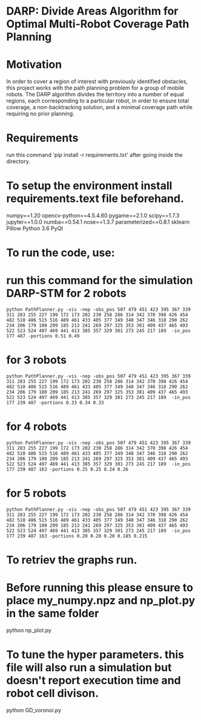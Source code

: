 
# DARP: Divide Areas Algorithm for Optimal Multi-Robot Coverage Path Planning

# Motivation

In order to cover a region of interest with previously identified obstacles, this project works with the path planning problem for a group of mobile robots. The DARP algorithm divides the territory into a number of equal regions, each corresponding to a particular robot, in order to ensure total coverage, a non-backtracking solution, and a minimal coverage path while requiring no prior planning. 

# Requirements
run this command
'pip install -r requirements.txt' 
after going inside the directory.

# To setup the environment install requirements.text file beforehand.
numpy==1.20
opencv-python==4.5.4.60
pygame==2.1.0
scipy==1.7.3
jupyter==1.0.0
numba==0.54.1
nose==1.3.7
parameterized==0.8.1
sklearn
Pillow
Python 3.6
PyQt


# To run the code, use:

# run this command for the simulation DARP-STM for 2 robots
```
python PathPlanner.py -vis -nep -obs_pos 507 479 451 423 395 367 339 311 283 255 227 199 172 173 202 230 258 286 314 342 370 398 426 454 482 510 486 515 516 489 461 433 405 377 349 348 347 346 318 290 262 234 206 179 180 209 185 213 241 269 297 325 353 381 409 437 465 493 522 523 524 497 469 441 413 385 357 329 301 273 245 217 189  -in_pos 177 487 -portions 0.51 0.49
```
# for 3 robots
```
python PathPlanner.py -vis -nep -obs_pos 507 479 451 423 395 367 339 311 283 255 227 199 172 173 202 230 258 286 314 342 370 398 426 454 482 510 486 515 516 489 461 433 405 377 349 348 347 346 318 290 262 234 206 179 180 209 185 213 241 269 297 325 353 381 409 437 465 493 522 523 524 497 469 441 413 385 357 329 301 273 245 217 189  -in_pos 177 239 487 -portions 0.33 0.34 0.33
```

# for 4 robots 
```
python PathPlanner.py -vis -nep -obs_pos 507 479 451 423 395 367 339 311 283 255 227 199 172 173 202 230 258 286 314 342 370 398 426 454 482 510 486 515 516 489 461 433 405 377 349 348 347 346 318 290 262 234 206 179 180 209 185 213 241 269 297 325 353 381 409 437 465 493 522 523 524 497 469 441 413 385 357 329 301 273 245 217 189  -in_pos 177 239 487 163 -portions 0.25 0.25 0.24 0.26

```
# for 5 robots
``` 
python PathPlanner.py -vis -nep -obs_pos 507 479 451 423 395 367 339 311 283 255 227 199 172 173 202 230 258 286 314 342 370 398 426 454 482 510 486 515 516 489 461 433 405 377 349 348 347 346 318 290 262 234 206 179 180 209 185 213 241 269 297 325 353 381 409 437 465 493 522 523 524 497 469 441 413 385 357 329 301 273 245 217 189  -in_pos 177 239 487 163 -portions 0.20 0.20 0.20 0.185 0.215

```
# To retriev the graphs run. 
# Before running this please ensure to place my_numpy.npz and np_plot.py in the same folder 
python np_plot.py

# To tune the hyper parameters. this file will also run a simulation but doesn't report execution time and robot cell divison. 
python GD_voronoi.py
